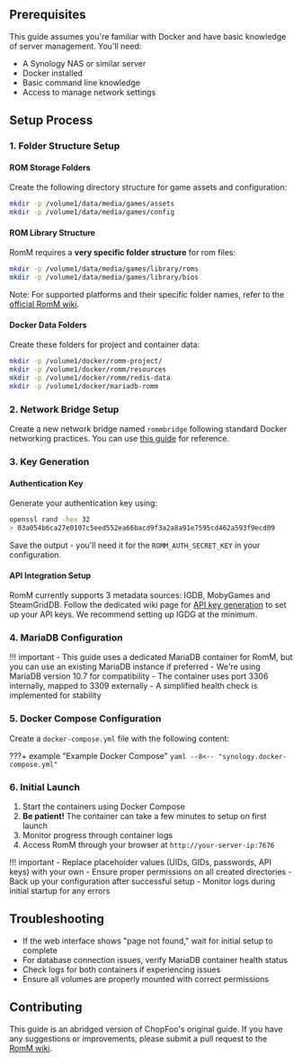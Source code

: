 ## Prerequisites

This guide assumes you're familiar with Docker and have basic knowledge of server management. You'll need:

- A Synology NAS or similar server
- Docker installed
- Basic command line knowledge
- Access to manage network settings

## Setup Process

### 1. Folder Structure Setup

#### ROM Storage Folders

Create the following directory structure for game assets and configuration:

```bash
mkdir -p /volume1/data/media/games/assets
mkdir -p /volume1/data/media/games/config
```

#### ROM Library Structure

RomM requires a **very specific folder structure** for rom files:

```bash
mkdir -p /volume1/data/media/games/library/roms
mkdir -p /volume1/data/media/games/library/bios
```

Note: For supported platforms and their specific folder names, refer to the [official RomM wiki](../Platforms-and-Players/Supported-Platforms.md).

#### Docker Data Folders

Create these folders for project and container data:

```bash
mkdir -p /volume1/docker/romm-project/
mkdir -p /volume1/docker/romm/resources
mkdir -p /volume1/docker/romm/redis-data
mkdir -p /volume1/docker/mariadb-romm
```

### 2. Network Bridge Setup

Create a new network bridge named `rommbridge` following standard Docker networking practices. You can use [this guide](https://drfrankenstein.co.uk/step-3-setting-up-a-docker-bridge-network-in-container-manager/) for reference.

### 3. Key Generation

#### Authentication Key

Generate your authentication key using:

```bash
openssl rand -hex 32
> 03a054b6ca27e0107c5eed552ea66bacd9f3a2a8a91e7595cd462a593f9ecd09
```

Save the output - you'll need it for the `ROMM_AUTH_SECRET_KEY` in your configuration.

#### API Integration Setup

RomM currently supports 3 metadata sources: IGDB, MobyGames and SteamGridDB. Follow the dedicated wiki page for [API key generation](../Getting-Started/Metadata-Providers.md) to set up your API keys. We recommend setting up IGDG at the minimum.

### 4. MariaDB Configuration

<!-- prettier-ignore -->
!!! important
    - This guide uses a dedicated MariaDB container for RomM, but you can use an existing MariaDB instance if preferred
    - We're using MariaDB version 10.7 for compatibility
    - The container uses port 3306 internally, mapped to 3309 externally
    - A simplified health check is implemented for stability

### 5. Docker Compose Configuration

Create a `docker-compose.yml` file with the following content:

<!-- prettier-ignore -->
???+ example "Example Docker Compose"
    ``` yaml
    --8<-- "synology.docker-compose.yml"
    ```

### 6. Initial Launch

1. Start the containers using Docker Compose
2. **Be patient!** The container can take a few minutes to setup on first launch
3. Monitor progress through container logs
4. Access RomM through your browser at `http://your-server-ip:7676`

<!-- prettier-ignore -->
!!! important
    - Replace placeholder values (UIDs, GIDs, passwords, API keys) with your own
    - Ensure proper permissions on all created directories
    - Back up your configuration after successful setup
    - Monitor logs during initial startup for any errors

## Troubleshooting

- If the web interface shows "page not found," wait for initial setup to complete
- For database connection issues, verify MariaDB container health status
- Check logs for both containers if experiencing issues
- Ensure all volumes are properly mounted with correct permissions

## Contributing

This guide is an abridged version of ChopFoo's original guide. If you have any suggestions or improvements, please submit a pull request to the [RomM wiki](https://github.com/rommapp/wiki).
